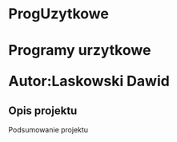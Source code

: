 # ProgUzytkowe
<h1>Programy urzytkowe
<p>
Autor:Laskowski Dawid
</h1>
<p>
<h2>
Opis projektu
</h2>
Podsumowanie projektu
